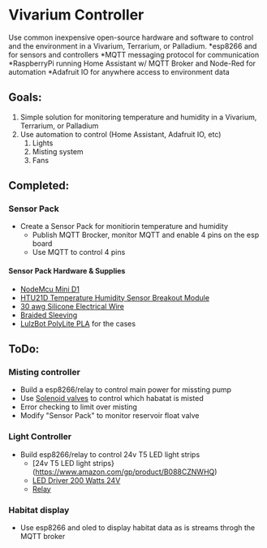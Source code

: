 # Vivarium Controller
Use common inexpensive open-source hardware and software to control and the environment in a Vivarium, Terrarium, or Palladium.
*esp8266 and for sensors and controllers
*MQTT messaging protocol for communication
*RaspberryPi running Home Assistant w/ MQTT Broker and Node-Red for automation
*Adafruit IO for anywhere access to environment data

## Goals:
1. Simple solution for monitoring temperature and humidity in a Vivarium, Terrarium, or Palladium
1. Use automation to control (Home Assistant, Adafruit IO, etc)
	1. Lights
	1. Misting system
	1. Fans
  
## Completed:
### Sensor Pack
* Create a Sensor Pack for monitiorin temperature and humidity 
	* Publish MQTT Brocker, monitor MQTT and enable 4 pins on the esp board 
	* Use MQTT to control 4 pins
#### Sensor Pack Hardware & Supplies
* [NodeMcu Mini D1](https://www.amazon.com/gp/product/B081PX9YFV/)
* [HTU21D Temperature Humidity Sensor Breakout Module](https://www.amazon.com/dp/B07VRNW2X6/)
* [30 awg Silicone Electrical Wire](https://www.amazon.com/gp/product/B07G7R9BVJ/)
* [Braided Sleeving](https://www.amazon.com/gp/product/B071JH14WZ/)
* [LulzBot PolyLite PLA](https://www.amazon.com/gp/product/B01IAVQI2E/) for the cases

## ToDo:
### Misting controller
* Build a esp8266/relay to control main power for missting pump
* Use [Solenoid valves](https://www.mistking.com/Solenoid-Valve-NC.html) to control which habatat is misted
* Error checking to limit over misting
* Modify "Sensor Pack" to monitor reservoir float valve
  
### Light Controller
* Build esp8266/relay to control 24v T5 LED light strips
	* [24v T5 LED light strips}(https://www.amazon.com/gp/product/B088CZNWHQ)
	* [LED Driver 200 Watts 24V](https://www.amazon.com/gp/product/B07MZV7148/ref=ox_sc_saved_title_4?smid=A2S7ZIGVI25YZ9&psc=1)
	* [Relay](https://www.amazon.com/ELEGOO-Channel-Optocoupler-Arduino-Raspberry/dp/B01HCFJC0Y/)

### Habitat display
* Use esp8266 and oled to display habitat data as is streams throgh the MQTT broker
  
